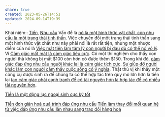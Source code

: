 ```yaml
---
share: true
created: 2023-05-26T14:51
updated: 2024-09-14T19:39
---
```

Khái niệm:: [Tiền](Ti%E1%BB%81n.md), [Nhu cầu](%E2%9A%A1%E2%9A%A1Hi%E1%BB%83u%20bi%E1%BA%BFt%20s%C3%A2u/%CE%9E%20Kh%C3%A1i%20ni%E1%BB%87m/X%C3%A2y%20d%E1%BB%B1ng%20d%E1%BB%B1%20%C3%A1n/Qu%E1%BA%A3n%20l%C3%BD%20d%E1%BB%B1%20%C3%A1n/Nhu%20c%E1%BA%A7u.md)
Vấn đề là [nó là một hình thức vật chất, còn nhu cầu là một trạng thái tinh thần](./Ti%E1%BB%81n%20%C4%91%C6%B0%E1%BB%A3c%20l%C6%B0u%20%E1%BB%9F%20d%E1%BA%A1ng%20v%E1%BA%ADt%20ch%E1%BA%A5t,%20nh%C6%B0ng%20nhu%20c%E1%BA%A7u%20l%C3%A0%20m%E1%BB%99t%20tr%E1%BA%A1ng%20th%C3%A1i%20tinh%20th%E1%BA%A7n.md). Việc chuyển đổi một trạng thái tinh thần sang một hình thức vật chất như này phải nói là rất rất tiện, nhưng một nhược điểm của nó là [Việc mất tiền làm tâm lý con người bị đau dù có thể nó vô lý](./Vi%E1%BB%87c%20m%E1%BA%A5t%20ti%E1%BB%81n%20l%C3%A0m%20t%C3%A2m%20l%C3%BD%20con%20ng%C6%B0%E1%BB%9Di%20b%E1%BB%8B%20%C4%91au%20d%C3%B9%20c%C3%B3%20th%E1%BB%83%20n%C3%B3%20v%C3%B4%20l%C3%BD.md). Vì [Cảm giác mất mát là cảm giác tiêu cực](./C%E1%BA%A3m%20gi%C3%A1c%20m%E1%BA%A5t%20m%C3%A1t%20l%C3%A0%20c%E1%BA%A3m%20gi%C3%A1c%20ti%C3%AAu%20c%E1%BB%B1c.md). Có một thí nghiệm cho thấy con người thà không bị mất $100 còn hơn có được thêm $150. Trong khi đó, [cảm giác đáp ứng nhu cầu người khác lại là cảm giác tích cực](./C%E1%BA%A3m%20gi%C3%A1c%20%C4%91%C3%A1p%20%E1%BB%A9ng%20nhu%20c%E1%BA%A7u%20ng%C6%B0%E1%BB%9Di%20kh%C3%A1c%20l%C3%A0%20c%E1%BA%A3m%20gi%C3%A1c%20t%C3%ADch%20c%E1%BB%B1c.md). [Sự giúp đỡ người khác làm con người cảm thấy cuộc sống có ý nghĩa](../../T%C3%A2m%20l%C3%BD%20h%E1%BB%8Dc%20qu%E1%BA%A3n%20l%C3%BD%20v%C3%A0%20lao%20%C4%91%E1%BB%99ng/Gi%C3%BAp%20%C4%91%E1%BB%A1%20nhau/S%E1%BB%B1%20gi%C3%BAp%20%C4%91%E1%BB%A1%20ng%C6%B0%E1%BB%9Di%20kh%C3%A1c%20l%C3%A0m%20con%20ng%C6%B0%E1%BB%9Di%20c%E1%BA%A3m%20th%E1%BA%A5y%20cu%E1%BB%99c%20s%E1%BB%91ng%20c%C3%B3%20%C3%BD%20ngh%C4%A9a.md). Thật thú vị khi thấy một công cụ được sinh ra để chúng ta có thể hợp tác trên quy mô lớn hơn là tiền lại [tạo cảm giác phải cạnh tranh để có tài nguyên hơn là hợp tác để có nhiều tài nguyên hơn](./Ti%E1%BB%81n%20t%E1%BA%A1o%20c%E1%BA%A3m%20gi%C3%A1c%20ph%E1%BA%A3i%20c%E1%BA%A1nh%20tranh%20%C4%91%E1%BB%83%20c%C3%B3%20t%C3%A0i%20nguy%C3%AAn%20h%C6%A1n%20l%C3%A0%20h%E1%BB%A3p%20t%C3%A1c%20%C4%91%E1%BB%83%20c%C3%B3%20nhi%E1%BB%81u%20t%C3%A0i%20nguy%C3%AAn%20h%C6%A1n.md).

[Tiền là một động lực ngoại sinh cực kỳ tốt](./Ti%E1%BB%81n%20l%C3%A0%20m%E1%BB%99t%20%C4%91%E1%BB%99ng%20l%E1%BB%B1c%20ngo%E1%BA%A1i%20sinh%20c%E1%BB%B1c%20k%E1%BB%B3%20t%E1%BB%91t.md) 

[Tiền đơn giản hoá quá trình đáp ứng nhu cầu](./Ti%E1%BB%81n%20%C4%91%C6%A1n%20gi%E1%BA%A3n%20ho%C3%A1%20qu%C3%A1%20tr%C3%ACnh%20%C4%91%C3%A1p%20%E1%BB%A9ng%20nhu%20c%E1%BA%A7u.md) 
[Tiền làm thay đổi mối quan hệ từ việc đáp ứng nhu cầu lẫn nhau sang trao đổi hàng hoá](./Ti%E1%BB%81n%20l%C3%A0m%20thay%20%C4%91%E1%BB%95i%20m%E1%BB%91i%20quan%20h%E1%BB%87%20t%E1%BB%AB%20vi%E1%BB%87c%20%C4%91%C3%A1p%20%E1%BB%A9ng%20nhu%20c%E1%BA%A7u%20l%E1%BA%ABn%20nhau%20sang%20trao%20%C4%91%E1%BB%95i%20h%C3%A0ng%20ho%C3%A1.md)
